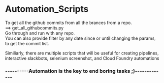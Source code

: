 # Automation_Scripts
To get all the github commits from all the brances from a repo.  
==> get_all_githubcommits.py  
Go through and run with any repo.  
You can also provide filter by any date since or until changing the params, to get the commit list.

Similiarly, there are multiple scripts that will be useful for creating pipelines, interactive slackbots, selenium screenshot, and Cloud Foundry automations 
 

### ----------Automation is the key to end boring tasks ;)-------------

